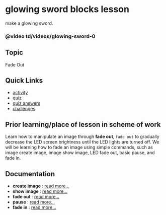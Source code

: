 # glowing sword blocks lesson

make a glowing sword.

### @video td/videos/glowing-sword-0

## Topic

Fade Out

## Quick Links

* [activity](/microbit/lessons/glowing-sword/activity)
* [quiz](/microbit/lessons/glowing-sword/quiz)
* [quiz answers](/microbit/lessons/glowing-sword/quiz-answers)
* [challenges](/microbit/lessons/glowing-sword/challenges)

## Prior learning/place of lesson in scheme of work

Learn how to manipulate an image through **fade out**, `fade out` to gradually decrease the LED screen brightness until the LED lights are turned off. We will be learning how to fade an image using simple commands, such as image create image, image show image, LED fade out, basic pause, and fade in.

## Documentation

* **create image** : [read more...](/microbit/reference/images/create-image)
* **show image** : [read more...](/microbit/reference/images/show-image)
* **fade out** : [read more...](/microbit/reference/led/fade-out)
* **pause** : [read more...](/microbit/reference/basic/pause)
* **fade in** : [read more...](/microbit/reference/led/fade-in)


